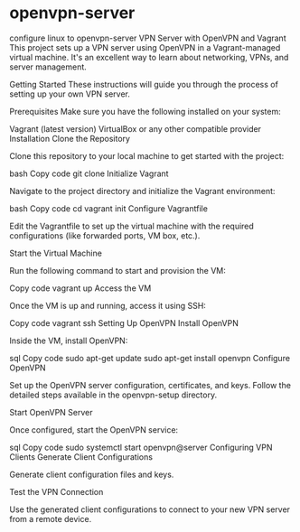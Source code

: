 # openvpn-server
configure linux to openvpn-server
VPN Server with OpenVPN and Vagrant
This project sets up a VPN server using OpenVPN in a Vagrant-managed virtual machine. It's an excellent way to learn about networking, VPNs, and server management.

Getting Started
These instructions will guide you through the process of setting up your own VPN server.

Prerequisites
Make sure you have the following installed on your system:

Vagrant (latest version)
VirtualBox or any other compatible provider
Installation
Clone the Repository

Clone this repository to your local machine to get started with the project:

bash
Copy code
git clone 
Initialize Vagrant

Navigate to the project directory and initialize the Vagrant environment:

bash
Copy code
cd 
vagrant init
Configure Vagrantfile

Edit the Vagrantfile to set up the virtual machine with the required configurations (like forwarded ports, VM box, etc.).

Start the Virtual Machine

Run the following command to start and provision the VM:

Copy code
vagrant up
Access the VM

Once the VM is up and running, access it using SSH:

Copy code
vagrant ssh
Setting Up OpenVPN
Install OpenVPN

Inside the VM, install OpenVPN:

sql
Copy code
sudo apt-get update
sudo apt-get install openvpn
Configure OpenVPN

Set up the OpenVPN server configuration, certificates, and keys. Follow the detailed steps available in the openvpn-setup directory.

Start OpenVPN Server

Once configured, start the OpenVPN service:

sql
Copy code
sudo systemctl start openvpn@server
Configuring VPN Clients
Generate Client Configurations

Generate client configuration files and keys.

Test the VPN Connection

Use the generated client configurations to connect to your new VPN server from a remote device.





